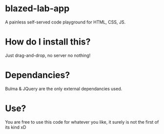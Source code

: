 # blazed-lab-app
A painless self-served code playground for HTML, CSS, JS.

# How do I install this?
Just drag-and-drop, no server no nothing!

# Dependancies?
Bulma & JQuery are the only external dependancies used.

# Use?
You are free to use this code for whatever you like, it surely is not the first of its kind xD

